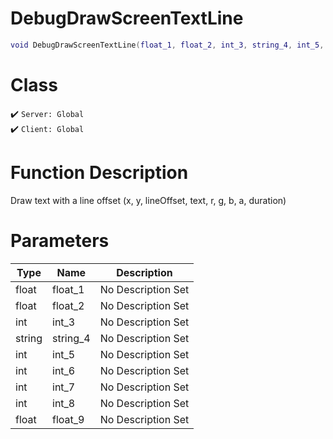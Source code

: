 # DebugDrawScreenTextLine
```lua
void DebugDrawScreenTextLine(float_1, float_2, int_3, string_4, int_5, int_6, int_7, int_8, float_9)
```
# Class
✔️ `Server: Global`  
✔️ `Client: Global`  

# Function Description
Draw text with a line offset (x, y, lineOffset, text, r, g, b, a, duration)
# Parameters
Type|Name|Description
--|--|--
float|float_1|No Description Set
float|float_2|No Description Set
int|int_3|No Description Set
string|string_4|No Description Set
int|int_5|No Description Set
int|int_6|No Description Set
int|int_7|No Description Set
int|int_8|No Description Set
float|float_9|No Description Set

